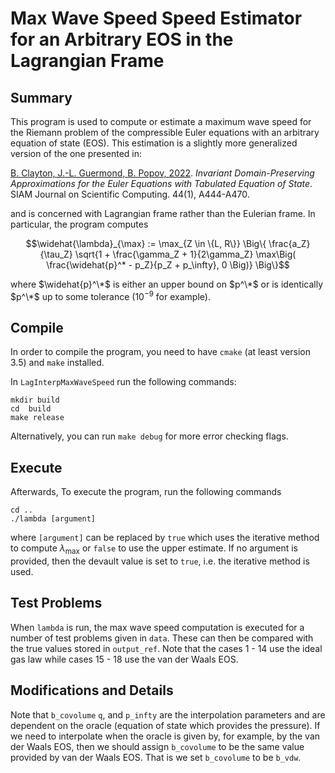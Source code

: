 # Max Wave Speed Speed Estimator for an Arbitrary EOS in the Lagrangian Frame

## Summary

This program is used to compute or estimate a maximum wave speed for
the Riemann problem of the compressible Euler equations with an
arbitrary equation of state (EOS). This estimation is a slightly more generalized version of the one presented in:

[B. Clayton, J.-L. Guermond, B.
Popov, 2022](https://epubs.siam.org/doi/abs/10.1137/21M1414097). *Invariant
Domain-Preserving Approximations for the Euler Equations with
Tabulated Equation of State*. SIAM Journal on Scientific Computing. 44(1), A444-A470.

and is concerned with Lagrangian frame rather than the Eulerian frame. In particular, the program computes
   
```math
\widehat{\lambda}_{\max} := \max_{Z \in \{L, R\}} \Big\{ \frac{a_Z}{\tau_Z} \sqrt{1 + \frac{\gamma_Z + 1}{2\gamma_Z} \max\Big( \frac{\widehat{p}^* - p_Z}{p_Z + p_\infty}, 0 \Big)} \Big\}
```

where $\widehat{p}^\*$ is either an upper bound on $p^\*$ or is identically $p^\*$ up to some tolerance ($10^{-9}$ for example).  

## Compile 

In order to compile the program, you need to have `cmake` (at least version
3.5) and `make` installed. 

In `LagInterpMaxWaveSpeed` run the following commands:  
```
mkdir build
cd  build
make release
```
Alternatively, you can run `make debug` for more error checking flags. 

## Execute

Afterwards, To execute the program, run the following commands
```
cd ..
./lambda [argument]
```
where `[argument]` can be replaced by `true` which uses the iterative
method to compute $\lambda_{\text{max}}$ or `false` to use the upper
estimate. If no argument is provided, then the devault value is set to
`true`, i.e. the iterative method is used.

## Test Problems

When `lambda` is run, the max wave speed computation is executed for a
number of test problems given in `data`. These can then be compared
with the true values stored in `output_ref`. Note that the cases 1 -
14 use the ideal gas law while cases 15 - 18 use the van der Waals
EOS.

## Modifications and Details

Note that `b_covolume` `q`, and `p_infty` are the interpolation
parameters and are dependent on the oracle (equation of state which
provides the pressure). If we need to interpolate when the oracle is
given by, for example, by the van der Waals EOS, then we should assign
`b_covolume` to be the same value provided by van der Waals EOS. That
is we set `b_covolume` to be `b_vdw`.
